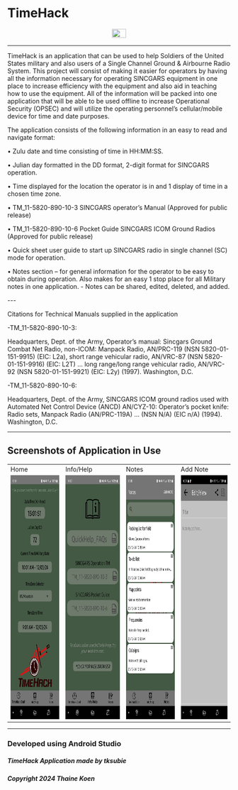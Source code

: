 # TimeHack

<p align="center"><img src="https://github.com/tksubie/TimeHack_Application/assets/116237117/f4f31f09-6d38-47bc-bdc3-af39bf7fe8fc" width="25%" height="25%"/>

---

<p> TimeHack is an application that can be used to help Soldiers of the United States military and also users of a Single Channel Ground & Airbourne Radio System. This project will consist of making it easier for operators by having all the information necessary for operating SINCGARS equipment in one place to increase efficiency with the equipment and also aid in teaching how to use the equipment. All of the information will be packed into one application that will be able to be used offline to increase Operational Security (OPSEC) and will utilize the operating personnel’s cellular/mobile device for time and date purposes. </p>

 <p> The application consists of the following information in an easy to read and navigate format: </p>
  <p>•	Zulu date and time consisting of time in HH:MM:SS.</p>
  <p>•	Julian day formatted in the DD format, 2-digit format for SINCGARS operation.</p>
  <p>•	Time displayed for the location the operator is in and 1 display of time in a chosen time zone.</p>
  <p>•	TM_11-5820-890-10-3 SINCGARS operator’s Manual (Approved for public release)</p>
  <p>•	TM_11-5820-890-10-6 Pocket Guide SINCGARS ICOM Ground Radios (Approved for public release)</p>
  <p>•	Quick sheet user guide to start up SINCGARS radio in single channel (SC) mode for operation.</p>
  <p>•	Notes section – for general information for the operator to be easy to obtain during operation. Also makes for an easy 1 stop place for all Military notes in one application.
            - Notes can be shared, edited, deleted, and added.</p>
---
<p> Citations for Technical Manuals supplied in the application</p>
<p> -TM_11-5820-890-10-3:</p>
<p>Headquarters, Dept. of the Army, Operator’s manual: Sincgars Ground Combat Net Radio, non-ICOM: Manpack Radio, AN/PRC-119 (NSN 5820-01-151-9915) (EIC: L2a), short range vehicular radio, AN/VRC-87 (NSN 5820-01-151-9916) (EIC: L2T) ... long range/long range vehicular radio, AN/VRC-92 (NSN 5820-01-151-9921) (EIC: L2y) (1997). Washington, D.C.</p>
<p> -TM_11-5820-890-10-6:</p>
<p>Headquarters, Dept. of the Army, SINCGARS ICOM ground radios used with Automated Net Control Device (ANCD) AN/CYZ-10: Operator’s pocket knife: Radio sets, Manpack Radio (AN/PRC-119A) ... (NSN N/A) (EIC n/A) (1994). Washington, D.C. </p>

---
## Screenshots of Application in Use



<table>
  <tr>
     <td>Home</td>
     <td>Info/Help </td>
     <td>Notes</td>
     <td>Add Note</td>
  </tr>
  <tr>
    <td><img src="screenshots/HomeScreen.jpg" width=100% height="550px"></td>
    <td><img src="screenshots/InfoScreen.jpg" width=100% height="550px"></td>
    <td><img src="screenshots/NotesScreen.jpg" width=100% height="550px"></td>
   <td><img src="screenshots/AddNotesScreen.jpg" width=100% height="550px"></td>
  </tr>
 </table>


---
###  Developed using Android Studio
##### TimeHack Application made by tksubie
##### Copyright 2024 Thaine Koen


